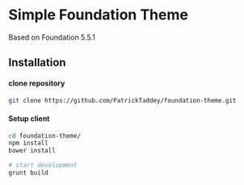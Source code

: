 Simple Foundation Theme
============
Based on Foundation 5.5.1

Installation
--------------
#### clone repository

```sh
git clone https://github.com/PatrickTaddey/foundation-theme.git
```

#### Setup client

```sh
cd foundation-theme/
npm install
bower install

# start development
grunt build
```